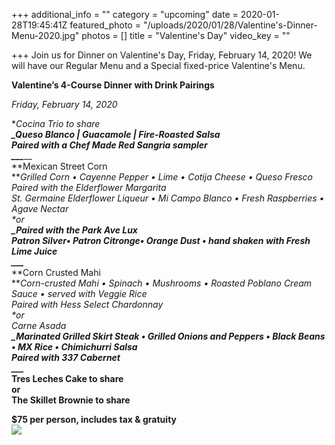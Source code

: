+++
additional_info = ""
category = "upcoming"
date = 2020-01-28T19:45:41Z
featured_photo = "/uploads/2020/01/28/Valentine's-Dinner-Menu-2020.jpg"
photos = []
title = "Valentine's Day"
video_key = ""

+++
Join us for Dinner on Valentine's Day, Friday, February 14, 2020! We will have our Regular Menu and a Special fixed-price Valentine's Menu.

**Valentine’s 4-Course Dinner with Drink Pairings**

_Friday, February 14, 2020_

**Cocina Trio to share   
**_Queso Blanco | Guacamole | Fire-Roasted Salsa   
Paired with a Chef Made Red Sangria sampler  
___***__   
**Mexican Street Corn   
**_Grilled Corn • Cayenne Pepper • Lime • Cotija Cheese • Queso Fresco   
Paired with the Elderflower Margarita_   
_St. Germaine Elderflower Liqueur • Mi Campo Blanco • Fresh Raspberries • Agave Nectar  
 _**or   
**_Paired with the Park Ave Lux   
Patron Silver• Patron Citronge• Orange Dust • hand shaken with Fresh Lime Juice  
___***__   
**Corn Crusted Mahi   
**_Corn-crusted Mahi • Spinach • Mushrooms • Roasted Poblano Cream Sauce • served with Veggie Rice   
Paired with Hess Select Chardonnay   
_**or   
Carne Asada   
**_Marinated Grilled Skirt Steak • Grilled Onions and Peppers • Black Beans • MX Rice • Chimichurri Salsa   
Paired with 337 Cabernet   
___***__   
**Tres Leches Cake to share   
 or   
The Skillet Brownie to share**

**$75 per person, includes tax & gratuity   
![](/uploads/2020/01/28/Valentine's-Dinner-Menu-2020.jpg)**